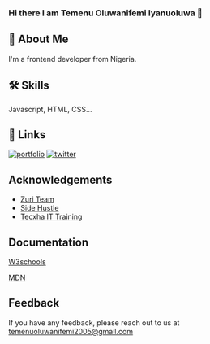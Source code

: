 ### Hi there I am Temenu Oluwanifemi Iyanuoluwa 👋

## 🚀 About Me
I'm a frontend developer from Nigeria.

## 🛠 Skills
Javascript, HTML, CSS...

## 🔗 Links
[![portfolio](https://img.shields.io/badge/my_portfolio-000?style=for-the-badge&logo=ko-fi&logoColor=white)](https://homepage.oluwanifemiteme.repl.co/)
[![twitter](https://img.shields.io/badge/twitter-1DA1F2?style=for-the-badge&logo=twitter&logoColor=white)](https://twitter.com/niffyby1234)


## Acknowledgements

 - [Zuri Team](https://w2.zuriboard.com/)
 - [Side Hustle](https://lms.terrahq.co/)
 - [Tecxha IT Training](https://tecxha-creative-solution.business.site/)

## Documentation

[W3schools](https://www.w3schools.com/)

[MDN](https://developer.mozilla.org/en-US/)
 
 ## Feedback

If you have any feedback, please reach out to us at temenuoluwanifemi2005@gmail.com

<!--
**nifemi2005/nifemi2005** is a ✨ _special_ ✨ repository because its `README.md` (this file) appears on your GitHub profile.

Here are some ideas to get you started:

- 🔭 I’m currently working on ...
- 🌱 I’m currently learning ...
- 👯 I’m looking to collaborate on ...
- 🤔 I’m looking for help with ...
- 💬 Ask me about ...
- 📫 How to reach me: ...
- 😄 Pronouns: ...
- ⚡ Fun fact: ...
-->
